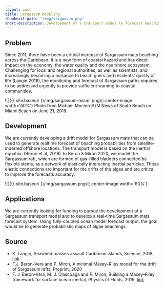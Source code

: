 ```yaml
---
layout: post
title: Sargassum modeling
thumbnail-path: "/img/sargassum.png"
short-description: Development of a transport model to forecast beaching of sargassum mats and help local authorities.
---
```


## Problem
Since 2011, there have been a critical increase of Sargassum mats beaching across the Caribbean. It is a new form of coastal hazard and has direct impact on the economy, the water quality and the nearshore ecosystem. Challenging for local and regional authorities, as well as scientists, and increasingly becoming a nuisance to beach goers and residents’ quality of life (Langin 2018), the monitoring and forecast of Sargassum paths requires to be addressed urgently to provide sufficient warning to coastal communities.

![]({{ site.baseurl }}/img/sargassum-miami.png){:.center-image width='60%'}
Photo from Michael Montero/UM News of South Beach on Miami Beach on June 21, 2018.

## Development
We are currently developing a drift model for Sargassum mats that can be used to generate realtime forecast of beaching probabilities from satellite-inderred offshore locations. The transport model is based on the inertial equation (Beron et al, 2019). In Beron & Miron 2020, we model the Sargassum raft, which are formed of gas-filled bladders connected by flexible stems, as a network of elastically interacting inertial particles. Those elastic connections are important for the drifts of the algea and are critical to improve the forecasts accuracy.

![]({{ site.baseurl }}/img/sargassum.png){:.center-image width='60%'}

## Applications
We are currently looking for funding to pursue the development of a Sargassum transport model and to develop a real-time Sargassum mats forecast system. Using fully-coupled ocean model forecast output, the goal would be to generate probabilistic maps of algae beachings.

## Source
- K. Langin, Seaweed masses assault Caribbean islands, Science, 2018, [link](https://science.sciencemag.org/content/360/6394/1157.summary)
- F.J. Beron-Vera and P. Miron, A minimal Maxey–Riley model for the drift of Sargassum rafts, Preprint, 2020
- F. J. Beron-Vera, M. J. Olascoaga and P. Miron, Building a Maxey–Riley framework for surface ocean inertial, Physics of Fluids, 2019, [link](https://aip.scitation.org/doi/10.1063/1.5110731)
